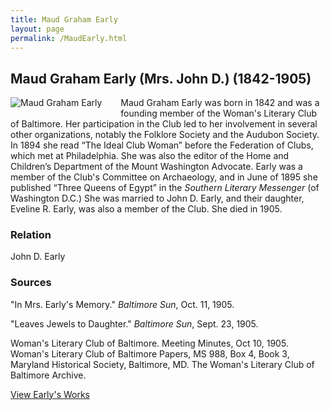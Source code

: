 ```yaml
---
title: Maud Graham Early
layout: page
permalink: /MaudEarly.html
---
```


## Maud Graham Early (Mrs. John D.) (1842-1905)
<div style="float: left;padding-right: 30px;padding-bottom: 15px;"><img src="https://elizajames.github.io/WLCB_draft/assets/img/MaudEarly.jpg" alt="Maud Graham Early"></div>

Maud Graham Early was born in 1842 and was a founding member of the Woman's Literary Club of Baltimore. Her participation in the Club led to her involvement in several other organizations, notably the Folklore Society and the Audubon Society. In 1894 she read “The Ideal Club Woman” before the Federation of Clubs, which met at Philadelphia. She was also the editor of the Home and Children’s Department of the Mount Washington Advocate. Early was a member of the Club's Committee on Archaeology, and in June of 1895 she published “Three Queens of Egypt” in the *Southern Literary Messenger* (of Washington D.C.) She was married to John D. Early, and their daughter, Eveline R. Early, was also a member of the Club. She died in 1905.

### Relation
John D. Early

### Sources 
"In Mrs. Early's Memory." *Baltimore Sun*, Oct. 11, 1905.

"Leaves Jewels to Daughter." *Baltimore Sun*, Sept. 23, 1905.

Woman's Literary Club of Baltimore. Meeting Minutes, Oct 10, 1905. Woman's Literary Club of Baltimore Papers, MS 988, Box 4, Book 3, Maryland Historical Society, Baltimore, MD. The Woman's Literary Club of Baltimore Archive. 

[View Early's Works](https://elizajames.github.io/WLCB_draft/browse.html#maud%20g)